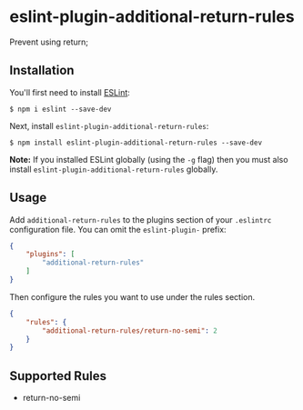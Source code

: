 # eslint-plugin-additional-return-rules

Prevent using return;

## Installation

You'll first need to install [ESLint](http://eslint.org):

```
$ npm i eslint --save-dev
```

Next, install `eslint-plugin-additional-return-rules`:

```
$ npm install eslint-plugin-additional-return-rules --save-dev
```

**Note:** If you installed ESLint globally (using the `-g` flag) then you must also install `eslint-plugin-additional-return-rules` globally.

## Usage

Add `additional-return-rules` to the plugins section of your `.eslintrc` configuration file. You can omit the `eslint-plugin-` prefix:

```json
{
    "plugins": [
        "additional-return-rules"
    ]
}
```


Then configure the rules you want to use under the rules section.

```json
{
    "rules": {
        "additional-return-rules/return-no-semi": 2
    }
}
```

## Supported Rules

* return-no-semi





